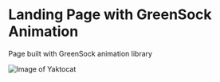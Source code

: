 # Landing Page with GreenSock Animation
Page built with GreenSock animation library

![Image of Yaktocat](https://lh3.googleusercontent.com/K1UKs60GOf4qmnS6d7nlQLmzHL8F5bKg1Smbp-a_wT8yblJajD9XNuXuRBhg38eedTQk4hBEGQmmduaWgO2BM-l9rv5h0PdlRyaopGAyuF5_QEi_ZBkK6YZ9C0c-fyKXPUADU_9e0fO7hcSKF8ArqKh4JRUZPDZBNoTPLa3iK8bFTko-Jofjl9TV_pfvlA5g4RU1z7RLnRxz_sFAQhW_7rCnbcaBwr8AzSeafHce8p-ltkKR3Nt_mGY2U1ig8HDXVun6AK_22v8Jk50gy1HrpxtFqSBrZelAgnKOIFUilsVcY0rC8fyP3dGJXrQsHt6lGBA9Rvkj0Q5CXmGI7lWsN2KFCNELKlXxEb6vA4BOti3BxDD0Y7daZLGeIC6SGT4MG58elI5iq26kylJKLEOMcxiMqoKxjKAYOSE1na5SXpeAfmohhPU6mx8jJhMss1n32umYWgo3EGwTVSQjKclqIl_Ez8FpURO7HTRJEPnoGnV_xb9TgrIHejqF18LIKyhTk2-_lxUQGTa6sNcK-rydpj-gtPSC-oBkZZ23CpfFtyzNIgEk64k_rGQHm2_lccB4y6rIVoDM2jcFRoS-kn0kZ_frLiDtP-IuQCGj1hExQrBLXYIThheuwDvgKzVFcbaVByTCxjee4gDRY1miindD7gVcIeY3Zb_bSWFVivI_FlhnlCOrJVOq0Z4b3vno=w358-h167-no?authuser=0)
